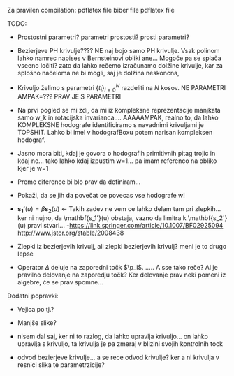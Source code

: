 Za pravilen compilation:
pdflatex file
biber file
pdflatex file

TODO:

- Prostostni parametri? parametri prostosti? prosti parametri?

- Bezierjeve PH krivulje???? NE naj bojo samo PH krivulje. Vsak polinom lahko namrec napises v Bernsteinovi obliki
  ane... Mogoče pa se splača vseeno ločiti? zato da lahko rečemo izračunamo dolžine krivulje, kar za splošno načeloma ne
  bi mogli, saj je dolžina neskoncna,

- Krivuljo želimo s parametri $\{t_i\}_{i=0}^{N}$ razdeliti na $N$ kosov. NE PARAMETRI AMPAK=??? PRAV JE S PARAMETRI

- Na prvi pogled se mi zdi, da mi iz kompleksne reprezentacije manjkata samo w_k in rotacijska invarianca....
  AAAAAMPAK, realno to, da lahko KOMPLEKSNE hodografe identificiramo s navadnimi krivuljami je TOPSHIT.
  Lahko bi imel v hodografBoxu potem narisan kompleksen hodograf.

- Jasno mora biti, kdaj je govora o hodografih primitivnih pitag trojic in kdaj ne...
  tako lahko kdaj izpustim w=1... pa imam referenco na obliko kjer je w=1

- Preme diference bi blo prav da definiram...

- Pokaži, da se jih da povečat ce povecas vse hodografe w!

- $\mathbf{s_1'}(u) =\beta\mathbf{s_2}(u)$ <- Takih zadev ne vem ce lahko delam tam pri zlepkih... ker ni nujno, da
  \mathbf{s_1'}(u) obstaja, vazno da limitra k \mathbf{s_2'}(u) pravi stvari...
  -https://link.springer.com/article/10.1007/BF02925094
  http://www.jstor.org/stable/2008438


- Zlepki iz bezierjevih krivulj, ali zlepki bezierjevih krivulj? meni je to drugo lepse
-  Operator $\Delta$ deluje na zaporedni točk $\p_i$.  ..... A sse tako reče? Al je pravilno delovanje na zaporedju točk? Ker delovanje prav neki pomeni iz algebre, če se prav spomne...

Dodatni popravki:
- Vejica po tj.?
- Manjše slike?
- nisem dal saj, ker ni to razlog, da lahko upravlja krivuljo... on lahko upravlja s krivuljo, ta krivulja je pa zmeraj v blizini svojih kontrolnih tock


- odvod bezierjeve krivulje... a se rece odvod krivulje? ker a ni krivulja v resnici slika te parametrzicije?